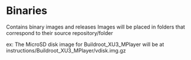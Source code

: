 # Binaries

Contains binary images and releases
Images will be placed in folders that correspond to their source repository/folder

ex:
The MicroSD disk image for Buildroot_XU3_MPlayer will be at
instructions/Buildroot_XU3_MPlayer/vdisk.img.gz
